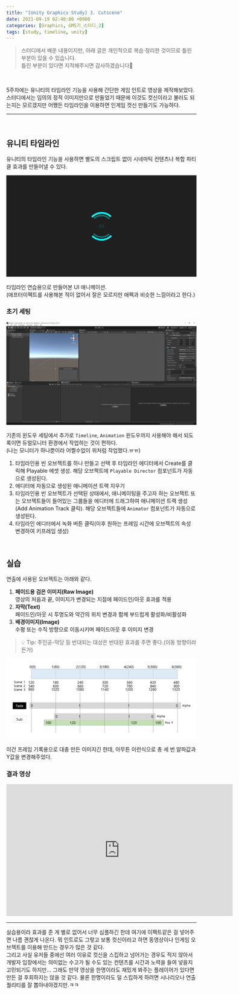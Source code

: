 ```yaml
---
title: "[Unity Graphics Study] 3. Cutscene"
date: 2021-09-19 02:40:00 +0900
categories: [Graphics, GM5기_스터디_2]
tags: [study, timeline, unity]
---
```


> 스터디에서 배운 내용이지만, 아래 글은 개인적으로 복습·정리한 것이므로 틀린 부분이 있을 수 있습니다.  
틀린 부분이 있다면 지적해주시면 감사하겠습니다🙏  

<br>

5주차에는 유니티의 타임라인 기능을 사용해 간단한 게임 인트로 영상을 제작해보았다. 스터디에서는 임의의 정적 이미지만으로 만들었기 때문에 이것도 컷신이라고 불러도 되는지는 모르겠지만 어쨌든 타임라인을 이용하면 인게임 컷신 만들기도 가능하다.  

---
<br>

## **유니티 타임라인**
유니티의 타임라인 기능을 사용하면 별도의 스크립트 없이 시네마틱 컨텐츠나 복합 파티클 효과를 만들어낼 수 있다.  

![001](/assets/img/post_images/20210919001.gif)

타임라인 연습용으로 만들어본 UI 애니메이션.  
(애프터이펙트를 사용해본 적이 없어서 잘은 모르지만 애펙과 비슷한 느낌이라고 한다.)  

### **초기 세팅**

![002](/assets/img/post_images/20210919002.png)

기존의 윈도우 세팅에서 추가로 `Timeline`, `Animation` 윈도우까지 사용해야 해서 되도록이면 듀얼모니터 환경에서 작업하는 것이 편하다.  
(나는 모니터가 하나뿐이라 어쩔수없이 위처럼 작업했다.ㅠㅠ)  

1. 타임라인용 빈 오브젝트를 하나 만들고 선택 후 타임라인 에디터에서 Create를 클릭해 Playable 에셋 생성. 해당 오브젝트에 `Playable Director` 컴포넌트가 자동으로 생성된다.
2. 에디터에 자동으로 생성된 애니메이션 트랙 지우기
3. 타임라인용 빈 오브젝트가 선택된 상태에서, 애니메이팅을 주고자 하는 오브젝트 또는 오브젝트들이 들어있는 그룹들을 에디터에 드래그하여 애니메이션 트랙 생성(Add Animation Track 클릭). 해당 오브젝트들에 `Animator` 컴포넌트가 자동으로 생성된다.
4. 타임라인 에디터에서 녹화 버튼 클릭(이후 원하는 프레임 시간에 오브젝트의 속성 변경하여 키프레임 생성)

<br>

## **실습**
연출에 사용된 오브젝트는 아래와 같다.  

1. **페이드용 검은 이미지(Raw Image)**  
영상의 처음과 끝, 이미지가 변경되는 지점에 페이드인/아웃 효과를 적용  
2. **자막(Text)**  
페이드인/아웃 시 투명도와 약간의 위치 변경과 함께 부드럽게 활성화/비활성화  
3. **배경이미지(Image)**  
수평 또는 수직 방향으로 이동시키며 페이드아웃 후 이미지 변경  

>💡 Tip: 주인공-악당 등 반대되는 대상은 반대된 효과를 주면 좋다.(이동 방향이라든가)

![003](/assets/img/post_images/20210919003.png)

이건 프레임 기록용으로 대충 만든 이미지긴 한데, 아무튼 이런식으로 총 세 번 알파값과 Y값을 변경해주었다.  

### **결과 영상**

<iframe width="600" height="350" src="https://www.youtube.com/embed/TnTzDNF2v6c" title="YouTube video player" frameborder="0" allow="accelerometer; autoplay; clipboard-write; encrypted-media; gyroscope; picture-in-picture" allowfullscreen></iframe>

<br>

---

실습용이라 효과를 준 게 별로 없어서 너무 심플하긴 한데 여기에 이펙트같은 걸 넣어주면 나름 괜찮게 나온다. 뭐 인트로도 그렇고 보통 컷신이라고 하면 동영상이나 인게임 오브젝트를 이용해 만드는 경우가 많은 것 같다.  
그리고 사실 유저들 중에선 여러 이유로 컷신을 스킵하고 넘어가는 경우도 적지 않아서 개발자 입장에서는 의미없는 수고가 될 수도 있는 컨텐츠를 시간과 노력을 들여 넣을지 고민되기도 하지만... 그래도 만약 영상을 한명이라도 재밌게 봐주는 플레이어가 있다면 만든 걸 후회하지는 않을 것 같다. 물론 한명이라도 덜 스킵하게 하려면 시나리오나 연출 퀄리티를 잘 뽑아내야겠지만.ㅋㅋ  
